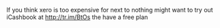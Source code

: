<!--
id: 210601470
link: http://kevinisom.info/post/210601470/if-you-think-xero-is-too-expensive-for-next-to
slug: if-you-think-xero-is-too-expensive-for-next-to
date: Mon Oct 12 2009 14:35:12 GMT+1300 (NZDT)
raw: {"blog_name":"kevinisom","id":210601470,"post_url":"http://kevinisom.info/post/210601470/if-you-think-xero-is-too-expensive-for-next-to","slug":"if-you-think-xero-is-too-expensive-for-next-to","type":"text","date":"2009-10-12 01:35:12 GMT","timestamp":1255311312,"state":"published","format":"html","reblog_key":"VNFq7Zo8","tags":[],"short_url":"http://tmblr.co/Zw68YyCZON_","highlighted":[],"feed_item":"http://twitter.com/kev_nz/statuses/4796477169","from_feed_id":"650289","note_count":0,"title":null,"body":"<p>If you think xero is too expensive for next to nothing might want to try out iCashbook at <a href=\"http://tr.im/BtOs\" target=\"_blank\">http://tr.im/BtOs</a> the have a free plan</p>"}
publish: 2009-10-012
tags: 
title: null
-->


If you think xero is too expensive for next to nothing might want to try
out iCashbook at <http://tr.im/BtOs> the have a free plan


